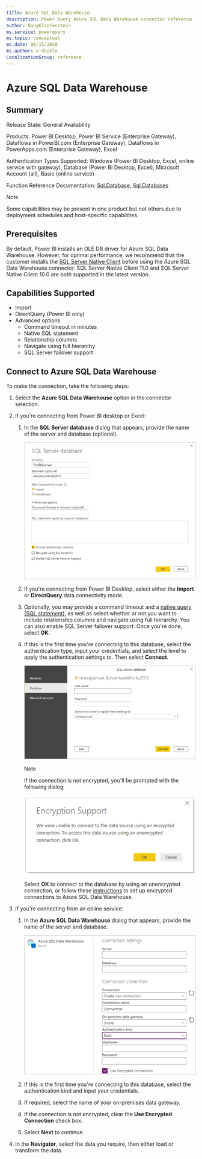 ```yaml
---
title: Azure SQL Data Warehouse
description: Power Query Azure SQL Data Warehouse connector reference
author: DougKlopfenstein
ms.service: powerquery
ms.topic: conceptual
ms.date: 06/15/2020
ms.author: v-douklo
LocalizationGroup: reference
---
```


# Azure SQL Data Warehouse
 
## Summary
 
Release State: General Availability

Products: Power BI Desktop, Power BI Service (Enterprise Gateway), Dataflows in PowerBI.com (Enterprise Gateway), Dataflows in PowerApps.com (Enterprise Gateway), Excel

Authentication Types Supported: Windows (Power BI Desktop, Excel, online service with gateway), Database (Power BI Desktop, Excel), Microsoft Account (all), Basic (online service)

Function Reference Documentation: [Sql.Database](https://docs.microsoft.com/powerquery-m/sql-database), [Sql.Databases](https://docs.microsoft.com/powerquery-m/sql-databases)

>[!Note]
> Some capabilities may be present in one product but not others due to deployment schedules and host-specific capabilities.
 
## Prerequisites

By default, Power BI installs an OLE DB driver for Azure SQL Data Warehouse. However, for optimal performance, we recommend that the customer installs the [SQL Server Native Client](https://docs.microsoft.com/sql/relational-databases/native-client/applications/installing-sql-server-native-client?view=sql-server-ver15) before using the Azure SQL Data Warehouse connector. SQL Server Native Client 11.0 and SQL Server Native Client 10.0 are both supported in the latest version.

 
## Capabilities Supported
* Import
* DirectQuery (Power BI only)
* Advanced options
    * Command timeout in minutes
    * Native SQL statement
    * Relationship columns
    * Navigate using full hierarchy
    * SQL Server failover support
    
## Connect to Azure SQL Data Warehouse

To make the connection, take the following steps:
 
1. Select the **Azure SQL Data Warehouse** option in the connector selection.
 
2. If you're connecting from Power BI desktop or Excel:

   1. In the **SQL Server database** dialog that appears, provide the name of the server and database (optional). 

      ![Enter Azure SQL Data Warehouse connection](./media/azure-sql-database/signin.png)

   2. If you're connecting from Power BI Desktop, select either the **Import** or **DirectQuery** data connectivity mode.

   3. Optionally, you may provide a command timeout and a [native query (SQL statement)](../native-database-query.md), as well as select whether or not you want to include relationship columns and navigate using full hierarchy. You can also enable SQL Server failover support. Once you're done, select **OK**.

   4. If this is the first time you're connecting to this database, select the authentication type, input your credentials, and select the level to apply the authentication settings to. Then select **Connect**.

      ![Azure SQL Data Warehouse authentication](./media/azure-sql-database/enter-credentials.png)

      >[!Note]
      >  If the connection is not encrypted, you'll be prompted with the following dialog.

       ![Azure SQL Data Warehouse encryption support](../images/EncryptionWarning.png)

       Select **OK** to connect to the database by using an unencrypted connection, or follow these [instructions](https://docs.microsoft.com/sql/database-engine/configure-windows/enable-encrypted-connections-to-the-database-engine?view=sql-server-ver15) to set up encrypted connections to Azure SQL Data Warehouse.

3. If you're connecting from an online service:

   1. In the **Azure SQL Data Warehouse** dialog that appears, provide the name of the server and database.

      ![Enter Data Warehouse online connection](./media/azure-sql-database/dw-service-signin.png)

   2. If this is the first time you're connecting to this database, select the authentication kind and input your credentials.

   3. If required, select the name of your on-premises data gateway.

   4. If the connection is not encrypted, clear the **Use Encrypted Connection** check box.
 
   4. Select **Next** to continue.

4. In the **Navigator**, select the data you require, then either load or transform the data.
